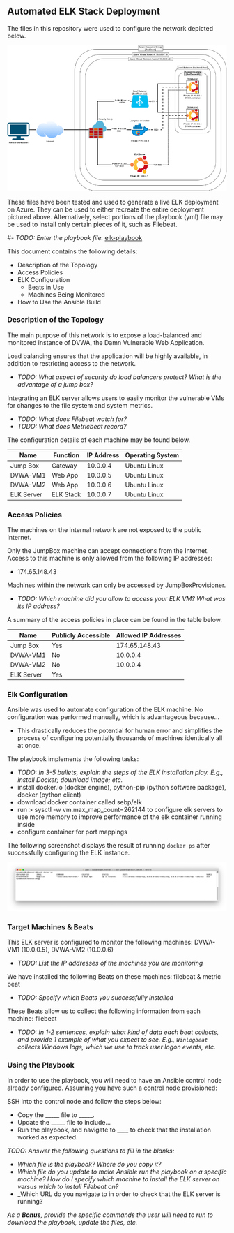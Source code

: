 ## Automated ELK Stack Deployment

The files in this repository were used to configure the network depicted below.

![](images/project1-1.png)

These files have been tested and used to generate a live ELK deployment on Azure. They can be used to either recreate the entire deployment pictured above. Alternatively, select portions of the playbook (yml) file may be used to install only certain pieces of it, such as Filebeat.

#- _TODO: Enter the playbook file._
[elk-playbook](resources/elk-playbook.yml) 

This document contains the following details:
- Description of the Topology
- Access Policies
- ELK Configuration
  - Beats in Use
  - Machines Being Monitored
- How to Use the Ansible Build


### Description of the Topology

The main purpose of this network is to expose a load-balanced and monitored instance of DVWA, the Damn Vulnerable Web Application.

Load balancing ensures that the application will be highly available, in addition to restricting access to the network.
- _TODO: What aspect of security do load balancers protect? What is the advantage of a jump box?_

Integrating an ELK server allows users to easily monitor the vulnerable VMs for changes to the file system and system metrics.
- _TODO: What does Filebeat watch for?_
- _TODO: What does Metricbeat record?_

The configuration details of each machine may be found below.

| Name       | Function  | IP Address | Operating System |
|------------|-----------|------------|------------------|
| Jump Box   | Gateway   | 10.0.0.4   | Ubuntu Linux     |
| DVWA-VM1   | Web App   | 10.0.0.5   | Ubuntu Linux     |
| DVWA-VM2   | Web App   | 10.0.0.6   | Ubuntu Linux     |
| ELK Server | ELK Stack | 10.0.0.7   | Ubuntu Linux     |

### Access Policies

The machines on the internal network are not exposed to the public Internet. 

Only the JumpBox machine can accept connections from the Internet. Access to this machine is only allowed from the following IP addresses:
- 174.65.148.43

Machines within the network can only be accessed by JumpBoxProvisioner.
- _TODO: Which machine did you allow to access your ELK VM? What was its IP address?_

A summary of the access policies in place can be found in the table below.

| Name       | Publicly Accessible | Allowed IP Addresses |
|----------  |---------------------|----------------------|
| Jump Box   | Yes                 | 174.65.148.43        |
| DVWA-VM1   | No                  | 10.0.0.4             |
| DVWA-VM2   | No                  | 10.0.0.4             |
| ELK Server | Yes                 |                      |

### Elk Configuration

Ansible was used to automate configuration of the ELK machine. No configuration was performed manually, which is advantageous because...
- This drastically reduces the potential for human error and simplifies the process of configuring potentially thousands of machines identically all at once.

The playbook implements the following tasks:
- _TODO: In 3-5 bullets, explain the steps of the ELK installation play. E.g., install Docker; download image; etc._
- install docker.io (docker engine), python-pip (python software package), docker (python client)
- download docker container called sebp/elk
- run > sysctl -w vm.max_map_count=262144 to configure elk servers to use more memory to improve performance of the elk container running inside
- configure container for port mappings

The following screenshot displays the result of running `docker ps` after successfully configuring the ELK instance.

![](images/project1-2.png)

### Target Machines & Beats
This ELK server is configured to monitor the following machines: DVWA-VM1 (10.0.0.5), DVWA-VM2 (10.0.0.6)
- _TODO: List the IP addresses of the machines you are monitoring_

We have installed the following Beats on these machines: filebeat & metric beat
- _TODO: Specify which Beats you successfully installed_

These Beats allow us to collect the following information from each machine: filebeat
- _TODO: In 1-2 sentences, explain what kind of data each beat collects, and provide 1 example of what you expect to see. E.g., `Winlogbeat` collects Windows logs, which we use to track user logon events, etc._

### Using the Playbook
In order to use the playbook, you will need to have an Ansible control node already configured. Assuming you have such a control node provisioned: 

SSH into the control node and follow the steps below:
- Copy the _____ file to _____.
- Update the _____ file to include...
- Run the playbook, and navigate to ____ to check that the installation worked as expected.

_TODO: Answer the following questions to fill in the blanks:_
- _Which file is the playbook? Where do you copy it?_
- _Which file do you update to make Ansible run the playbook on a specific machine? How do I specify which machine to install the ELK server on versus which to install Filebeat on?_
- _Which URL do you navigate to in order to check that the ELK server is running?

_As a **Bonus**, provide the specific commands the user will need to run to download the playbook, update the files, etc._
